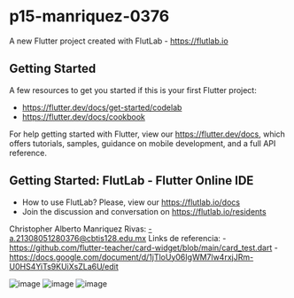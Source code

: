 # p15-manriquez-0376

A new Flutter project created with FlutLab - https://flutlab.io

## Getting Started

A few resources to get you started if this is your first Flutter project:

- https://flutter.dev/docs/get-started/codelab
- https://flutter.dev/docs/cookbook

For help getting started with Flutter, view our
https://flutter.dev/docs, which offers tutorials,
samples, guidance on mobile development, and a full API reference.

## Getting Started: FlutLab - Flutter Online IDE

- How to use FlutLab? Please, view our https://flutlab.io/docs
- Join the discussion and conversation on https://flutlab.io/residents

Christopher Alberto Manriquez Rivas: -a.21308051280376@cbtis128.edu.mx
Links de referencia: -https://github.com/flutter-teacher/card-widget/blob/main/card_test.dart -https://docs.google.com/document/d/1jTloUy06IgWM7lw4rxjJRm-U0HS4YiTs9KUiXsZLa6U/edit

![image](https://github.com/manriquezR128/p14-roudise_0376/assets/144724563/95b45d83-96ae-411d-b935-c5fab695d508)
![image](https://github.com/manriquezR128/p14-roudise_0376/assets/144724563/0389b4b4-b7bb-42fb-ab5e-46826a35dcd3)
![image](https://github.com/manriquezR128/p14-roudise_0376/assets/144724563/aeafcdd8-0b09-419b-8d3e-28c2cdc9f58e)


